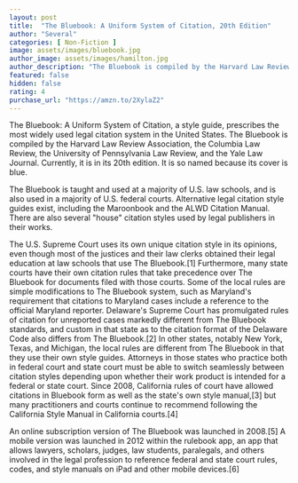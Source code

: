 ```yaml
---
layout: post
title:  "The Bluebook: A Uniform System of Citation, 20th Edition"
author: "Several"
categories: [ Non-Fiction ]
image: assets/images/bluebook.jpg
author_image: assets/images/hamilton.jpg
author_description: "The Bluebook is compiled by the Harvard Law Review Association, the Columbia Law Review, the University of Pennsylvania Law Review, and the Yale Law Journal. Currently, it is in its 20th edition."
featured: false
hidden: false
rating: 4
purchase_url: "https://amzn.to/2XylaZ2"
---
```


The Bluebook: A Uniform System of Citation, a style guide, prescribes the most widely used legal citation system in the United States. The Bluebook is compiled by the Harvard Law Review Association, the Columbia Law Review, the University of Pennsylvania Law Review, and the Yale Law Journal. Currently, it is in its 20th edition. It is so named because its cover is blue.

The Bluebook is taught and used at a majority of U.S. law schools, and is also used in a majority of U.S. federal courts. Alternative legal citation style guides exist, including the Maroonbook and the ALWD Citation Manual. There are also several "house" citation styles used by legal publishers in their works.

The U.S. Supreme Court uses its own unique citation style in its opinions, even though most of the justices and their law clerks obtained their legal education at law schools that use The Bluebook.[1] Furthermore, many state courts have their own citation rules that take precedence over The Bluebook for documents filed with those courts. Some of the local rules are simple modifications to The Bluebook system, such as Maryland's requirement that citations to Maryland cases include a reference to the official Maryland reporter. Delaware's Supreme Court has promulgated rules of citation for unreported cases markedly different from The Bluebook standards, and custom in that state as to the citation format of the Delaware Code also differs from The Bluebook.[2] In other states, notably New York, Texas, and Michigan, the local rules are different from The Bluebook in that they use their own style guides. Attorneys in those states who practice both in federal court and state court must be able to switch seamlessly between citation styles depending upon whether their work product is intended for a federal or state court. Since 2008, California rules of court have allowed citations in Bluebook form as well as the state's own style manual,[3] but many practitioners and courts continue to recommend following the California Style Manual in California courts.[4]

An online subscription version of The Bluebook was launched in 2008.[5] A mobile version was launched in 2012 within the rulebook app, an app that allows lawyers, scholars, judges, law students, paralegals, and others involved in the legal profession to reference federal and state court rules, codes, and style manuals on iPad and other mobile devices.[6]